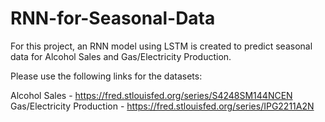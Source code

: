 # RNN-for-Seasonal-Data

For this project, an RNN model using LSTM is created to predict seasonal data for Alcohol Sales and Gas/Electricity Production. 

Please use the following links for the datasets:

Alcohol Sales - https://fred.stlouisfed.org/series/S4248SM144NCEN
Gas/Electricity Production - https://fred.stlouisfed.org/series/IPG2211A2N
